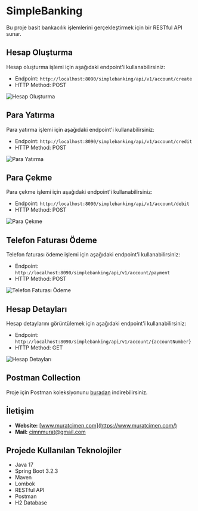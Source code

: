 # SimpleBanking

Bu proje basit bankacılık işlemlerini gerçekleştirmek için bir RESTful API sunar.

## Hesap Oluşturma

Hesap oluşturma işlemi için aşağıdaki endpoint'i kullanabilirsiniz:

- Endpoint: `http://localhost:8090/simplebanking/api/v1/account/create`
- HTTP Method: POST

![Hesap Oluşturma](https://github.com/muratcimen/simplebanking/assets/41141844/a3b589f7-4645-4f1e-82ab-405f6ac76b99)

## Para Yatırma

Para yatırma işlemi için aşağıdaki endpoint'i kullanabilirsiniz:

- Endpoint: `http://localhost:8090/simplebanking/api/v1/account/credit`
- HTTP Method: POST

![Para Yatırma](https://github.com/muratcimen/simplebanking/assets/41141844/581d9def-cc8e-43ec-a737-265b775fdb6d)

## Para Çekme

Para çekme işlemi için aşağıdaki endpoint'i kullanabilirsiniz:

- Endpoint: `http://localhost:8090/simplebanking/api/v1/account/debit`
- HTTP Method: POST

![Para Çekme](https://github.com/muratcimen/simplebanking/assets/41141844/05facd68-27bd-4f6d-9cb7-4dbd760e817f)

## Telefon Faturası Ödeme

Telefon faturası ödeme işlemi için aşağıdaki endpoint'i kullanabilirsiniz:

- Endpoint: `http://localhost:8090/simplebanking/api/v1/account/payment`
- HTTP Method: POST

![Telefon Faturası Ödeme](https://github.com/muratcimen/simplebanking/assets/41141844/0d44a434-b8b9-4157-a78c-242ac272de37)

## Hesap Detayları

Hesap detaylarını görüntülemek için aşağıdaki endpoint'i kullanabilirsiniz:

- Endpoint: `http://localhost:8090/simplebanking/api/v1/account/{accountNumber}`
- HTTP Method: GET

![Hesap Detayları](https://github.com/muratcimen/simplebanking/assets/41141844/9b65772e-d275-4cf6-a9b8-ff4835cace5e)

## Postman Collection

Proje için Postman koleksiyonunu [buradan](<link_to_postman_collection>) indirebilirsiniz.

## İletişim

- **Website:** [www.muratcimen.com](https://www.muratcimen.com/)
- **Mail:** cimnmurat@gmail.com

## Projede Kullanılan Teknolojiler

- Java 17
- Spring Boot 3.2.3
- Maven
- Lombok
- RESTful API
- Postman
- H2 Database
